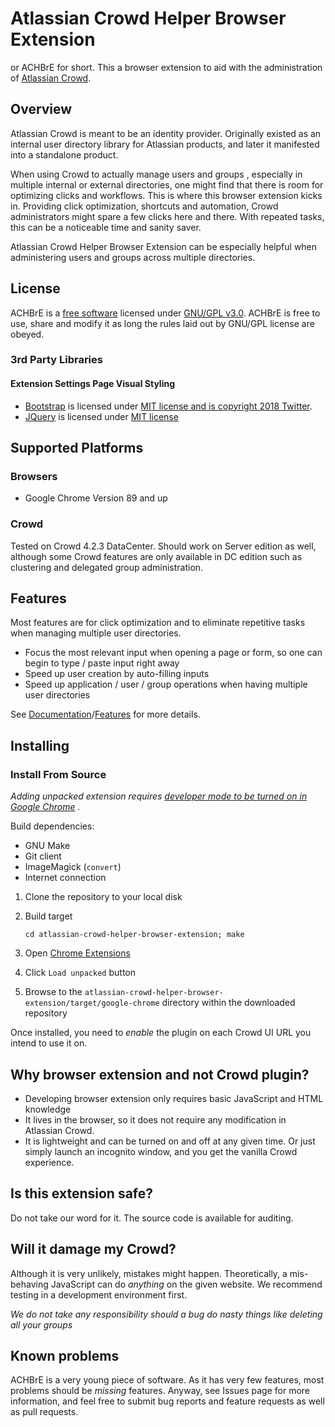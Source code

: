 # Atlassian Crowd Helper Browser Extension

or ACHBrE for short. This a browser extension to aid with the administration
of [Atlassian Crowd](https://www.atlassian.com/software/crowd).

## Overview

Atlassian Crowd is meant to be an identity provider. Originally existed as an internal user directory library for
Atlassian products, and later it manifested into a standalone product.

When using Crowd to actually manage users and groups , especially in multiple internal or external directories, one
might find that there is room for optimizing clicks and workflows. This is where this browser extension kicks in.
Providing click optimization, shortcuts and automation, Crowd administrators might spare a few clicks here and there.
With repeated tasks, this can be a noticeable time and sanity saver.

Atlassian Crowd Helper Browser Extension can be especially helpful when administering users and groups across multiple
directories.

## License

ACHBrE is a [free software](http://www.gnu.org/licenses/quick-guide-gplv3.html) licensed
under [GNU/GPL v3.0](LICENSE.md). ACHBrE is free to use, share and modify it as long the rules laid out by
GNU/GPL license are obeyed.

### 3rd Party Libraries

#### Extension Settings Page Visual Styling

* [Bootstrap](https://getbootstrap.com) is licensed
  under [MIT license and is copyright 2018 Twitter](https://getbootstrap.com/docs/4.0/about/license/).
* [JQuery](https://jquery.org/) is licensed under [MIT license](https://jquery.org/license/)

## Supported Platforms

### Browsers

* Google Chrome Version 89 and up

### Crowd

Tested on Crowd 4.2.3 DataCenter. Should work on Server edition as well, although some Crowd features are only available
in DC edition such as clustering and delegated group administration.

## Features
Most features are for click optimization and to eliminate repetitive tasks when managing multiple user directories.

* Focus the most relevant input when opening a page or form, so one can begin to type / paste input right away
* Speed up user creation by auto-filling inputs
* Speed up application / user / group operations when having multiple user directories

See [Documentation](documentation/index.md)/[Features](documentation/features/index.md) for more details.

## Installing

### Install From Source

*Adding unpacked extension
requires [developer mode to be turned on in Google Chrome](https://developer.chrome.com/docs/extensions/mv2/faq/#:~:text=You%20can%20start%20by%20turning,a%20packaged%20extension%2C%20and%20more.)
.*

Build dependencies:
* GNU Make
* Git client
* ImageMagick (```convert```)
* Internet connection


1. Clone the repository to your local disk
1. Build target
   ```
   cd atlassian-crowd-helper-browser-extension; make
   ```

1. Open [Chrome Extensions](chrome://extensions)
1. Click ```Load unpacked``` button
1. Browse to the ```atlassian-crowd-helper-browser-extension/target/google-chrome``` directory within the downloaded repository

Once installed, you need to *enable* the plugin on each Crowd UI URL you intend to use it on.

## Why browser extension and not Crowd plugin?

* Developing browser extension only requires basic JavaScript and HTML knowledge
* It lives in the browser, so it does not require any modification in Atlassian Crowd.
* It is lightweight and can be turned on and off at any given time. Or just simply launch an incognito window, and you
  get the vanilla Crowd experience.

## Is this extension safe?

Do not take our word for it. The source code is available for auditing.

## Will it damage my Crowd?

Although it is very unlikely, mistakes might happen. Theoretically, a mis-behaving JavaScript can do *anything* on the
given website. We recommend testing in a development environment first.

*We do not take any responsibility should a bug do nasty things like deleting all your groups*

## Known problems

ACHBrE is a very young piece of software. As it has very few features, most problems should be *missing* features.
Anyway, see Issues page for more information, and feel free to submit bug reports and feature requests as well as pull
requests.
